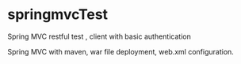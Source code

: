 # springmvcTest
Spring MVC restful test , client with basic authentication


Spring MVC with maven, war file deployment, web.xml configuration.
